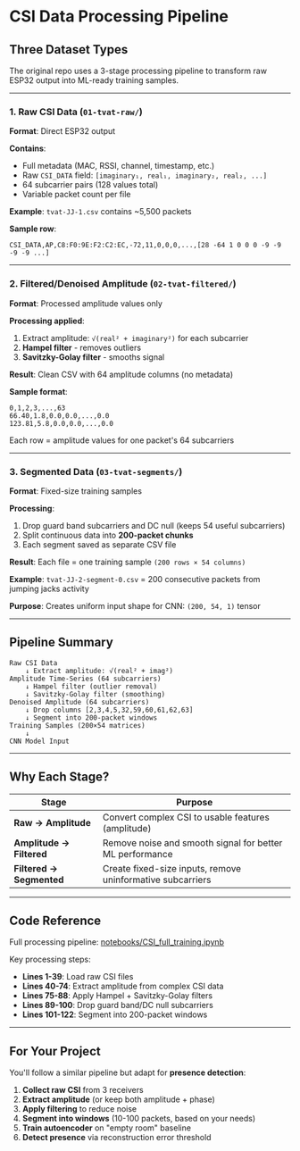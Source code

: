 # CSI Data Processing Pipeline

## Three Dataset Types

The original repo uses a 3-stage processing pipeline to transform raw ESP32 output into ML-ready training samples.

---

### **1. Raw CSI Data** (`01-tvat-raw/`)

**Format**: Direct ESP32 output

**Contains**:
- Full metadata (MAC, RSSI, channel, timestamp, etc.)
- Raw `CSI_DATA` field: `[imaginary₁, real₁, imaginary₂, real₂, ...]`
- 64 subcarrier pairs (128 values total)
- Variable packet count per file

**Example**: `tvat-JJ-1.csv` contains ~5,500 packets

**Sample row**:
```csv
CSI_DATA,AP,C8:F0:9E:F2:C2:EC,-72,11,0,0,0,...,[28 -64 1 0 0 0 -9 -9 -9 -9 ...]
```

---

### **2. Filtered/Denoised Amplitude** (`02-tvat-filtered/`)

**Format**: Processed amplitude values only

**Processing applied**:
1. Extract amplitude: `√(real² + imaginary²)` for each subcarrier
2. **Hampel filter** - removes outliers
3. **Savitzky-Golay filter** - smooths signal

**Result**: Clean CSV with 64 amplitude columns (no metadata)

**Sample format**:
```csv
0,1,2,3,...,63
66.40,1.8,0.0,0.0,...,0.0
123.81,5.8,0.0,0.0,...,0.0
```

Each row = amplitude values for one packet's 64 subcarriers

---

### **3. Segmented Data** (`03-tvat-segments/`)

**Format**: Fixed-size training samples

**Processing**:
1. Drop guard band subcarriers and DC null (keeps 54 useful subcarriers)
2. Split continuous data into **200-packet chunks**
3. Each segment saved as separate CSV file

**Result**: Each file = one training sample `(200 rows × 54 columns)`

**Example**: `tvat-JJ-2-segment-0.csv` = 200 consecutive packets from jumping jacks activity

**Purpose**: Creates uniform input shape for CNN: `(200, 54, 1)` tensor

---

## Pipeline Summary

```
Raw CSI Data
    ↓ Extract amplitude: √(real² + imag²)
Amplitude Time-Series (64 subcarriers)
    ↓ Hampel filter (outlier removal)
    ↓ Savitzky-Golay filter (smoothing)
Denoised Amplitude (64 subcarriers)
    ↓ Drop columns [2,3,4,5,32,59,60,61,62,63]
    ↓ Segment into 200-packet windows
Training Samples (200×54 matrices)
    ↓
CNN Model Input
```

---

## Why Each Stage?

| Stage | Purpose |
|-------|---------|
| **Raw → Amplitude** | Convert complex CSI to usable features (amplitude) |
| **Amplitude → Filtered** | Remove noise and smooth signal for better ML performance |
| **Filtered → Segmented** | Create fixed-size inputs, remove uninformative subcarriers |

---

## Code Reference

Full processing pipeline: [notebooks/CSI_full_training.ipynb](../notebooks/CSI_full_training.ipynb)

Key processing steps:
- **Lines 1-39**: Load raw CSI files
- **Lines 40-74**: Extract amplitude from complex CSI data
- **Lines 75-88**: Apply Hampel + Savitzky-Golay filters
- **Lines 89-100**: Drop guard band/DC null subcarriers
- **Lines 101-122**: Segment into 200-packet windows

---

## For Your Project

You'll follow a similar pipeline but adapt for **presence detection**:

1. **Collect raw CSI** from 3 receivers
2. **Extract amplitude** (or keep both amplitude + phase)
3. **Apply filtering** to reduce noise
4. **Segment into windows** (10-100 packets, based on your needs)
5. **Train autoencoder** on "empty room" baseline
6. **Detect presence** via reconstruction error threshold
